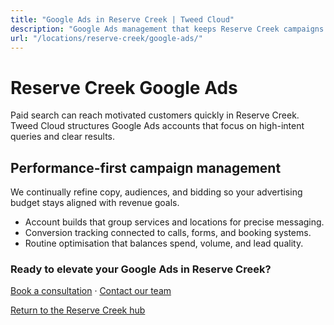```yaml
---
title: "Google Ads in Reserve Creek | Tweed Cloud"
description: "Google Ads management that keeps Reserve Creek campaigns efficient and measurable."
url: "/locations/reserve-creek/google-ads/"
---
```


# Reserve Creek Google Ads

Paid search can reach motivated customers quickly in Reserve Creek. Tweed Cloud structures Google Ads accounts that focus on high-intent queries and clear results.

## Performance-first campaign management

We continually refine copy, audiences, and bidding so your advertising budget stays aligned with revenue goals.

- Account builds that group services and locations for precise messaging.
- Conversion tracking connected to calls, forms, and booking systems.
- Routine optimisation that balances spend, volume, and lead quality.

### Ready to elevate your Google Ads in Reserve Creek?

[Book a consultation](/consultation/) · [Contact our team](/contact/)

[Return to the Reserve Creek hub](/locations/reserve-creek/)
